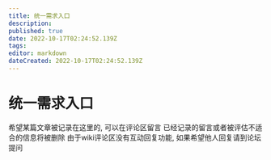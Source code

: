 ```yaml
---
title: 统一需求入口
description: 
published: true
date: 2022-10-17T02:24:52.139Z
tags: 
editor: markdown
dateCreated: 2022-10-17T02:24:52.139Z
---
```


# 统一需求入口
希望某篇文章被记录在这里的, 可以在评论区留言
已经记录的留言或者被评估不适合的信息将被删除
由于wiki评论区没有互动回复功能, 如果希望他人回复请到论坛提问